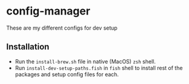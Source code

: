 # config-manager
These are my different configs for dev setup

## Installation
- Run the `install-brew.sh` file in native (MacOS) `zsh` shell.
- Run `install-dev-setup-paths.fish` in `fish` shell to install rest of the packages and setup config files for each.
